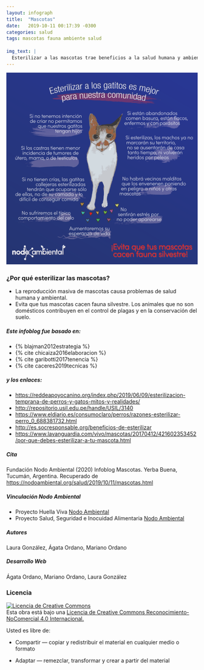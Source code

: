 ```yaml
---
layout: infograph
title:  "Mascotas"
date:   2019-10-11 00:17:39 -0300
categories: salud 
tags: mascotas fauna ambiente salud

img_text: |
  Esterilizar a las mascotas trae beneficios a la salud humana y ambiental.
---
```


![Mascotas](/assets/images/infograph/Mascotas.png)

<!--section-->

### ¿Por qué esterilizar las mascotas?
* La reproducción masiva de mascotas causa problemas de salud humana y ambiental.
* Evita que tus mascotas cacen fauna silvestre. Los animales que no son domésticos contribuyen en el control de plagas y en la conservación del suelo.


##### Este infoblog fue basado en:
+ {% blajman2012estrategia %}
+ {% cite chicaiza2016elaboracion %}
+ {% cite garibotti2017tenencia %}
+ {% cite caceres2019tecnicas %}


##### y los enlaces:
+ https://reddeapoyocanino.org/index.php/2019/06/09/esterilizacion-temprana-de-perros-y-gatos-mitos-y-realidades/
+ http://repositorio.usil.edu.pe/handle/USIL/3140
+ https://www.eldiario.es/consumoclaro/perros/razones-esterilizar-perro_0_688381732.html
+ http://es.socresponsable.org/beneficios-de-esterilizar
+ https://www.lavanguardia.com/vivo/mascotas/20170412/421602353452/por-que-debes-esterilizar-a-tu-mascota.html


##### Cita
Fundación Nodo Ambiental (2020) Infoblog Mascotas. Yerba Buena, Tucumán, Argentina. Recuperado de https://nodoambiental.org/salud/2019/10/11/mascotas.html


##### Vinculación Nodo Ambiental
- Proyecto Huella Viva <a href="https://nodoambiental.org">Nodo Ambiental</a>
- Proyecto Salud, Seguridad e Inocuidad Alimentaria <a href="https://nodoambiental.org">Nodo Ambiental</a>


##### Autores 
Laura González, Ágata Ordano, Mariano Ordano


##### Desarrollo Web
Ágata Ordano, Mariano Ordano, Laura González


### Licencia
<a rel="license" href="http://creativecommons.org/licenses/by-nc/4.0/"><img alt="Licencia de Creative Commons" style="border-width:0" src="https://licensebuttons.net/l/by-nc/4.0/88x31.png" /></a><br />Esta obra está bajo una <a rel="license" href="https://creativecommons.org/licenses/by-nc/4.0/deed.es_ES">Licencia de Creative Commons Reconocimiento-NoComercial 4.0 Internacional.</a>

Usted es libre de:

+ Compartir — copiar y redistribuir el material en cualquier medio o formato

+ Adaptar — remezclar, transformar y crear a partir del material

